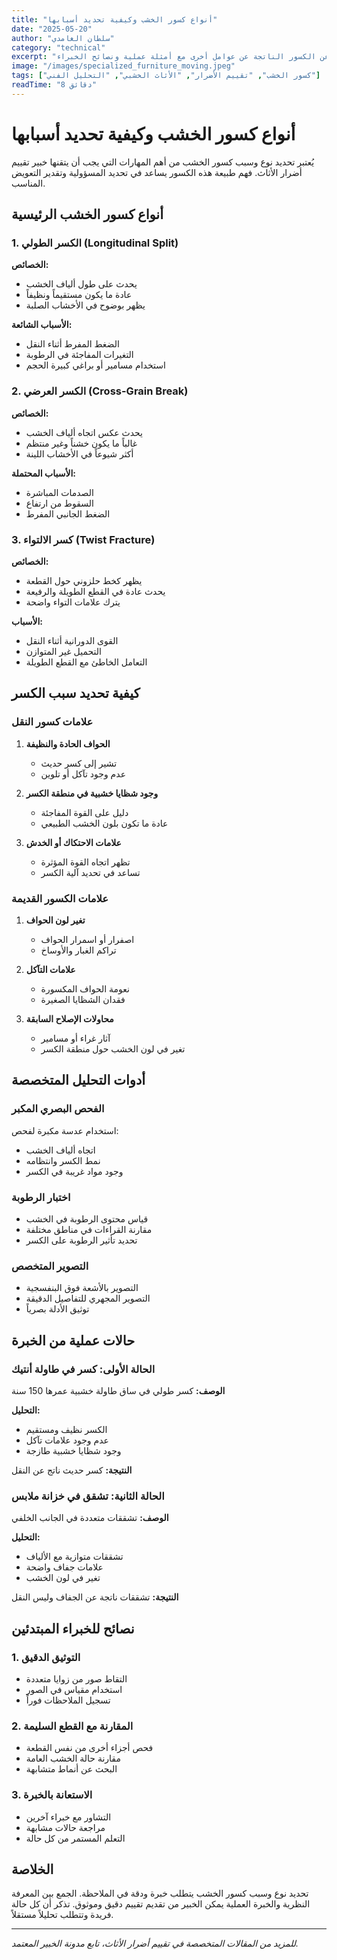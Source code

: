 ```yaml
---
title: "أنواع كسور الخشب وكيفية تحديد أسبابها"
date: "2025-05-20"
author: "سلطان الغامدي"
category: "technical"
excerpt: "شرح تفصيلي لأنواع كسور الخشب المختلفة وأسبابها، وكيفية تمييز كسور النقل عن الكسور الناتجة عن عوامل أخرى مع أمثلة عملية ونصائح الخبراء."
image: "/images/specialized_furniture_moving.jpeg"
tags: ["كسور الخشب", "تقييم الأضرار", "الأثاث الخشبي", "التحليل الفني"]
readTime: "8 دقائق"
---
```


# أنواع كسور الخشب وكيفية تحديد أسبابها

يُعتبر تحديد نوع وسبب كسور الخشب من أهم المهارات التي يجب أن يتقنها خبير تقييم أضرار الأثاث. فهم طبيعة هذه الكسور يساعد في تحديد المسؤولية وتقدير التعويض المناسب.

## أنواع كسور الخشب الرئيسية

### 1. الكسر الطولي (Longitudinal Split)

**الخصائص:**
- يحدث على طول ألياف الخشب
- عادة ما يكون مستقيماً ونظيفاً
- يظهر بوضوح في الأخشاب الصلبة

**الأسباب الشائعة:**
- الضغط المفرط أثناء النقل
- التغيرات المفاجئة في الرطوبة
- استخدام مسامير أو براغي كبيرة الحجم

### 2. الكسر العرضي (Cross-Grain Break)

**الخصائص:**
- يحدث عكس اتجاه ألياف الخشب
- غالباً ما يكون خشناً وغير منتظم
- أكثر شيوعاً في الأخشاب اللينة

**الأسباب المحتملة:**
- الصدمات المباشرة
- السقوط من ارتفاع
- الضغط الجانبي المفرط

### 3. كسر الالتواء (Twist Fracture)

**الخصائص:**
- يظهر كخط حلزوني حول القطعة
- يحدث عادة في القطع الطويلة والرفيعة
- يترك علامات التواء واضحة

**الأسباب:**
- القوى الدورانية أثناء النقل
- التحميل غير المتوازن
- التعامل الخاطئ مع القطع الطويلة

## كيفية تحديد سبب الكسر

### علامات كسور النقل

1. **الحواف الحادة والنظيفة**
   - تشير إلى كسر حديث
   - عدم وجود تآكل أو تلوين

2. **وجود شظايا خشبية في منطقة الكسر**
   - دليل على القوة المفاجئة
   - عادة ما تكون بلون الخشب الطبيعي

3. **علامات الاحتكاك أو الخدش**
   - تظهر اتجاه القوة المؤثرة
   - تساعد في تحديد آلية الكسر

### علامات الكسور القديمة

1. **تغير لون الحواف**
   - اصفرار أو اسمرار الحواف
   - تراكم الغبار والأوساخ

2. **علامات التآكل**
   - نعومة الحواف المكسورة
   - فقدان الشظايا الصغيرة

3. **محاولات الإصلاح السابقة**
   - آثار غراء أو مسامير
   - تغير في لون الخشب حول منطقة الكسر

## أدوات التحليل المتخصصة

### الفحص البصري المكبر

استخدام عدسة مكبرة لفحص:
- اتجاه ألياف الخشب
- نمط الكسر وانتظامه
- وجود مواد غريبة في الكسر

### اختبار الرطوبة

- قياس محتوى الرطوبة في الخشب
- مقارنة القراءات في مناطق مختلفة
- تحديد تأثير الرطوبة على الكسر

### التصوير المتخصص

- التصوير بالأشعة فوق البنفسجية
- التصوير المجهري للتفاصيل الدقيقة
- توثيق الأدلة بصرياً

## حالات عملية من الخبرة

### الحالة الأولى: كسر في طاولة أنتيك

**الوصف:** كسر طولي في ساق طاولة خشبية عمرها 150 سنة

**التحليل:**
- الكسر نظيف ومستقيم
- عدم وجود علامات تآكل
- وجود شظايا خشبية طازجة

**النتيجة:** كسر حديث ناتج عن النقل

### الحالة الثانية: تشقق في خزانة ملابس

**الوصف:** تشققات متعددة في الجانب الخلفي

**التحليل:**
- تشققات متوازية مع الألياف
- علامات جفاف واضحة
- تغير في لون الخشب

**النتيجة:** تشققات ناتجة عن الجفاف وليس النقل

## نصائح للخبراء المبتدئين

### 1. التوثيق الدقيق

- التقاط صور من زوايا متعددة
- استخدام مقياس في الصور
- تسجيل الملاحظات فوراً

### 2. المقارنة مع القطع السليمة

- فحص أجزاء أخرى من نفس القطعة
- مقارنة حالة الخشب العامة
- البحث عن أنماط متشابهة

### 3. الاستعانة بالخبرة

- التشاور مع خبراء آخرين
- مراجعة حالات مشابهة
- التعلم المستمر من كل حالة

## الخلاصة

تحديد نوع وسبب كسور الخشب يتطلب خبرة ودقة في الملاحظة. الجمع بين المعرفة النظرية والخبرة العملية يمكن الخبير من تقديم تقييم دقيق وموثوق. تذكر أن كل حالة فريدة وتتطلب تحليلاً مستقلاً.

---

*للمزيد من المقالات المتخصصة في تقييم أضرار الأثاث، تابع مدونة الخبير المعتمد.*